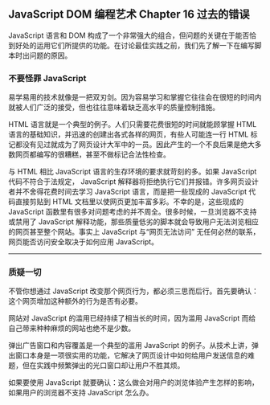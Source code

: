 ## JavaScript DOM 编程艺术 Chapter 16  过去的错误

JavaScript 语言和 DOM 构成了一个非常强大的组合，但问题的关键在于能否恰到好处的运用它们所提供的功能。在讨论最佳实践之前，我们先了解一下在编写脚本时出问题的原因。

### 不要怪罪 JavaScript

易学易用的技术就像是一把双刃剑。因为容易学习和掌握它往往会在很短的时间内就被人们广泛的接受，但也往往意味着缺乏高水平的质量控制措施。

HTML 语言就是一个典型的例子。人们只需要花费很短的时间就能顾掌握 HTML 语言的基础知识，并迅速的创建出各式各样的网页，有些人可能连一行 HTML 标记都没有见过就成为了网页设计大军中的一员。因此产生的一个不良后果是绝大多数网页都编写的很糟糕，甚至不做标记合法性检查。

与 HTML 相比 JavaScript 语言的生存环境的要求就苛刻的多。如果 JavaScript 代码不符合于法规定， JavaScript 解释器将拒绝执行它们并报错。许多网页设计者并不舍得花费时间去学习 JavaScript 语言，而是把一些现成的 JavaScript 代码直接剪贴到 HTML 文档里以使网页更加丰富多彩。不幸的是，这些现成的 JavaScript 函数里有很多对问题考虑的并不周全。很多时候，一旦浏览器不支持或禁用了 JavaScript 解释功能，那些质量低劣的脚本就会导致用户无法浏览相应的网页甚至整个网站。事实上 JavaScript 与“网页无法访问” 无任何必然的联系，网页能否访问安全取决于如何应用 JavaScript。

---

### 质疑一切

不管你想通过 JavaScript 改变那个网页行为，都必须三思而后行。首先要确认：这个网页增加这种额外的行为是否有必要。

网站对 JavaScript 的滥用已经持续了相当长的时间，因为滥用 JavaScript 而给自己带来种种麻烦的网站也绝不是少数。

弹出广告窗口和内容覆盖是一个典型的滥用 JavaScript 的例子。从技术上讲，弹出窗口本身是一项很实用的功能，它解决了网页设计中如何给用户发送信息的难题，但在实践中频繁弹出的光口窗口却让用户不胜其烦。

如果要使用 JavaScript 就要确认：这么做会对用户的浏览体验产生怎样的影响，如果用户的浏览器不支持 JavaScript 怎么办。

### 